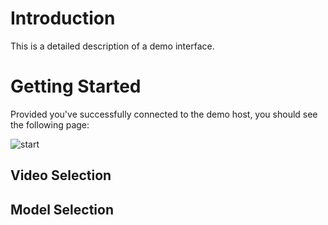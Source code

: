 # Introduction

This is a detailed description of a demo interface.

# Getting Started

Provided you've successfully connected to the demo host, you should see the following page:

![start](../diagrams/evraz_demo_page.png)

## Video Selection

## Model Selection
